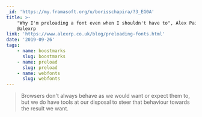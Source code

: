 ```yaml
---
_id: 'https://my.framasoft.org/u/borisschapira/?3_EG0A'
title: >-
    "Why I'm preloading a font even when I shouldn't have to", Alex Painter
    @alexrp
link: 'https://www.alexrp.co.uk/blog/preloading-fonts.html'
date: '2019-09-26'
tags:
    - name: boostmarks
      slug: boostmarks
    - name: preload
      slug: preload
    - name: webfonts
      slug: webfonts
---
```


<div class="markdown"><blockquote>
<p>Browsers don't always behave as we would want or expect them to, but we do have tools at our disposal to steer that behaviour towards the result we want.
</p>
</blockquote></div>
